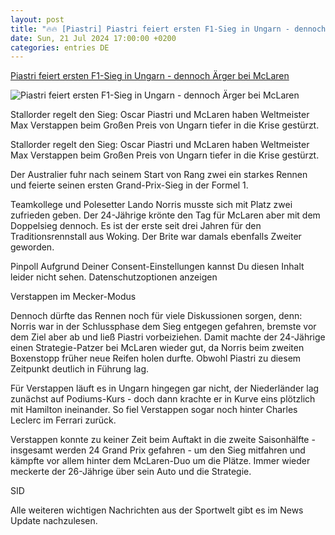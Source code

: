```yaml
---
layout: post
title: "🔥🔥 [Piastri] Piastri feiert ersten F1-Sieg in Ungarn - dennoch Ärger bei McLaren"
date: Sun, 21 Jul 2024 17:00:00 +0200
categories: entries DE
---
```

[Piastri feiert ersten F1-Sieg in Ungarn - dennoch Ärger bei McLaren](https://sport.sky.de/formel-1/artikel/piastri-feiert-ersten-f1-sieg-in-ungarn-dennoch-aerger-bei-mclaren/13182820/34270)

![Piastri feiert ersten F1-Sieg in Ungarn - dennoch Ärger bei McLaren](https://e6.365dm.de/24/07/1600x900/skysport_de-piastri-norris_6635486.jpg?20240721160925)

Stallorder regelt den Sieg: Oscar Piastri und McLaren haben Weltmeister Max Verstappen beim Großen Preis von Ungarn tiefer in die Krise gestürzt.

Stallorder regelt den Sieg: Oscar Piastri und McLaren haben Weltmeister Max Verstappen beim Großen Preis von Ungarn tiefer in die Krise gestürzt.

Der Australier fuhr nach seinem Start von Rang zwei ein starkes Rennen und feierte seinen ersten Grand-Prix-Sieg in der Formel 1.

Teamkollege und Polesetter Lando Norris musste sich mit Platz zwei zufrieden geben. Der 24-Jährige krönte den Tag für McLaren aber mit dem Doppelsieg dennoch. Es ist der erste seit drei Jahren für den Traditionsrennstall aus Woking. Der Brite war damals ebenfalls Zweiter geworden.

Pinpoll Aufgrund Deiner Consent-Einstellungen kannst Du diesen Inhalt leider nicht sehen. Datenschutzoptionen anzeigen

Verstappen im Mecker-Modus

Dennoch dürfte das Rennen noch für viele Diskussionen sorgen, denn: Norris war in der Schlussphase dem Sieg entgegen gefahren, bremste vor dem Ziel aber ab und ließ Piastri vorbeiziehen. Damit machte der 24-Jährige einen Strategie-Patzer bei McLaren wieder gut, da Norris beim zweiten Boxenstopp früher neue Reifen holen durfte. Obwohl Piastri zu diesem Zeitpunkt deutlich in Führung lag.

Für Verstappen läuft es in Ungarn hingegen gar nicht, der Niederländer lag zunächst auf Podiums-Kurs - doch dann krachte er in Kurve eins plötzlich mit Hamilton ineinander. So fiel Verstappen sogar noch hinter Charles Leclerc im Ferrari zurück.

Verstappen konnte zu keiner Zeit beim Auftakt in die zweite Saisonhälfte - insgesamt werden 24 Grand Prix gefahren - um den Sieg mitfahren und kämpfte vor allem hinter dem McLaren-Duo um die Plätze. Immer wieder meckerte der 26-Jährige über sein Auto und die Strategie.

SID

Alle weiteren wichtigen Nachrichten aus der Sportwelt gibt es im News Update nachzulesen.

